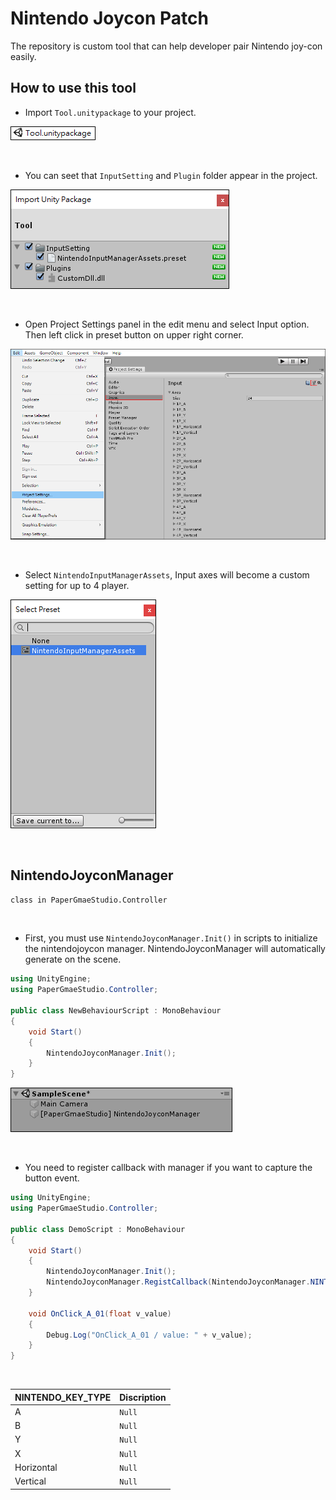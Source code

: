 # Nintendo Joycon Patch
The repository is custom tool that can help developer pair Nintendo joy-con easily.
## How to use this tool
* Import `Tool.unitypackage` to your project.
<p align="left">
<img style="margin:auto;"  src="https://github.com/destiny5420/NintendoJoyconPatch/blob/develop/ReadMeSource/ToolUnityPackage.png">
</p>
<br>

* You can seet that `InputSetting` and `Plugin` folder appear in the project.
<p align="left">
<img style="margin:auto;"  src="https://github.com/destiny5420/NintendoJoyconPatch/blob/develop/ReadMeSource/Import_Unity_Package.png">
</p>
<br>

* Open Project Settings panel in the edit menu and select Input option. Then left click in preset button on upper right corner.
<p align="left">
<img style="margin:auto;"  src="https://github.com/destiny5420/NintendoJoyconPatch/blob/develop/ReadMeSource/Preset.png">
</p>
<br>

* Select `NintendoInputManagerAssets`, Input axes will become a custom setting for up to 4 player.
<p align="left">
<img style="margin:auto;"  src="https://github.com/destiny5420/NintendoJoyconPatch/blob/develop/ReadMeSource/Seletc_NintendoInputManagerAssets.png">
</p>
<br>

## NintendoJoyconManager
`class in PaperGmaeStudio.Controller`

<br>

* First, you must use `NintendoJoyconManager.Init()` in scripts to initialize the nintendojoycon manager. NintendoJoyconManager will automatically generate on the scene.
```C#
using UnityEngine;
using PaperGmaeStudio.Controller;

public class NewBehaviourScript : MonoBehaviour
{
    void Start()
    {
        NintendoJoyconManager.Init();
    }
}
```
<p align="left">
<img style="margin:auto;"  src="https://github.com/destiny5420/NintendoJoyconPatch/blob/develop/ReadMeSource/NintendoJoyconManagerInit.png">
</p>

<br>

* You need to register callback with manager if you want to capture the button event.
```C#
using UnityEngine;
using PaperGmaeStudio.Controller;

public class DemoScript : MonoBehaviour
{
    void Start()
    {
        NintendoJoyconManager.Init();
        NintendoJoyconManager.RegistCallback(NintendoJoyconManager.NINTENDO_KEY_TYPE.Player01_A, OnClick_A_01);
    }

    void OnClick_A_01(float v_value)
    {
        Debug.Log("OnClick_A_01 / value: " + v_value);
    }
}
```
<br>

|NINTENDO_KEY_TYPE|Discription|
|-----------------|-----------|
|A|`Null`|
|B|`Null`|
|Y|`Null`|
|X|`Null`|
|Horizontal|`Null`|
|Vertical|`Null`|
